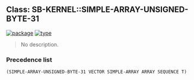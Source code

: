 ## Class: SB-KERNEL::SIMPLE-ARRAY-UNSIGNED-BYTE-31
[![package](https://img.shields.io/badge/Package-SB--KERNEL-5f9ea0.svg?style=social&colorA=999999)](../) [![type](https://img.shields.io/badge/Type-Class-5f9ea0.svg?style=social&colorA=999999)](../#class) 

> No description.

### Precedence list
```
(SIMPLE-ARRAY-UNSIGNED-BYTE-31 VECTOR SIMPLE-ARRAY ARRAY SEQUENCE T)
```
